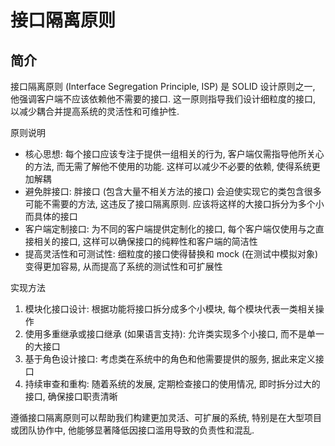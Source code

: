 # 接口隔离原则

## 简介

接口隔离原则 (Interface Segregation Principle, ISP) 是 SOLID 设计原则之一, 他强调客户端不应该依赖他不需要的接口. 这一原则指导我们设计细粒度的接口, 以减少耦合并提高系统的灵活性和可维护性.

原则说明

- 核心思想: 每个接口应该专注于提供一组相关的行为, 客户端仅需指导他所关心的方法, 而无需了解他不使用的功能. 这样可以减少不必要的依赖, 使得系统更加解耦
- 避免胖接口: 胖接口 (包含大量不相关方法的接口) 会迫使实现它的类包含很多可能不需要的方法, 这违反了接口隔离原则. 应该将这样的大接口拆分为多个小而具体的接口
- 客户端定制接口: 为不同的客户端提供定制化的接口, 每个客户端仅使用与之直接相关的接口, 这样可以确保接口的纯粹性和客户端的简洁性
- 提高灵活性和可测试性: 细粒度的接口使得替换和 mock (在测试中模拟对象) 变得更加容易, 从而提高了系统的测试性和可扩展性

实现方法

1. 模块化接口设计: 根据功能将接口拆分成多个小模块, 每个模块代表一类相关操作
2. 使用多重继承或接口继承 (如果语言支持): 允许类实现多个小接口, 而不是单一的大接口
3. 基于角色设计接口: 考虑类在系统中的角色和他需要提供的服务, 据此来定义接口
4. 持续审查和重构: 随着系统的发展, 定期检查接口的使用情况, 即时拆分过大的接口, 确保接口职责清晰

遵循接口隔离原则可以帮助我们构建更加灵活、可扩展的系统, 特别是在大型项目或团队协作中, 他能够显著降低因接口滥用导致的负责性和混乱.
